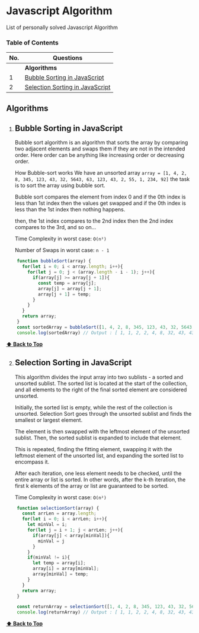 # Javascript Algorithm
List of personally solved Javascript Algorithm

### Table of Contents

| No. | Questions |
| --- | --------- |
|   | **Algorithms** |
|1  | [Bubble Sorting in JavaScript](#bubble-sort) |
|2  | [Selection Sorting in JavaScript](#selection-sort) |

## Algorithms
    
1. ## Bubble Sorting in JavaScript

    Bubble sort algorithm is an algorithm that sorts the array by comparing two adjacent elements and swaps them if they are not in the intended order. Here order can be anything like increasing order or decreasing order.

    How Bubble-sort works
    We have an unsorted array `array = [1, 4, 2, 8, 345, 123, 43, 32, 5643, 63, 123, 43, 2, 55, 1, 234, 92]` the task is to sort the array using bubble sort. 

    Bubble sort compares the element from index 0 and if the 0th index is less than 1st index then the values get swapped and if the 0th index is less than the 1st index then nothing happens.

    then, the 1st index compares to the 2nd index then the 2nd index compares to the 3rd, and so on…
    
    Time Complexity in worst case: `O(n²)` 
    
    Number of Swaps in worst case: `n - 1`
    
```javascript
    function bubbleSort(array) {
      for(let i = 0; i < array.length; i++){
        for(let j = 0; j < (array.length - i - 1); j++){
          if(array[j] >= array[j + 1]){
            const temp = array[j];
            array[j] = array[j + 1];
            array[j + 1] = temp;
          }
        }
      }
      return array;
    }
    const sortedArray = bubbleSort([1, 4, 2, 8, 345, 123, 43, 32, 5643, 63, 123, 43, 2, 55, 1, 234, 92]);
    console.log(sortedArray) // Output : [ 1, 1, 2, 2, 4, 8, 32, 43, 43, 55, 63, 92, 123, 123, 234, 345, 5643 ]
```

   **[⬆ Back to Top](#table-of-contents)**

2. ## Selection Sorting in JavaScript

    This algorithm divides the input array into two sublists - a sorted and unsorted sublist. The sorted list is located at the start of the collection, and all elements to the right of the final sorted element are considered unsorted.

    Initially, the sorted list is empty, while the rest of the collection is unsorted. Selection Sort goes through the unsorted sublist and finds the smallest or largest element.

    The element is then swapped with the leftmost element of the unsorted sublist. Then, the sorted sublist is expanded to include that element.

    This is repeated, finding the fitting element, swapping it with the leftmost element of the unsorted list, and expanding the sorted list to encompass it.

    After each iteration, one less element needs to be checked, until the entire array or list is sorted. In other words, after the k-th iteration, the first k elements of the array or list are guaranteed to be sorted.
    
    Time Complexity in worst case: `O(n²)`
    
```javascript
    function selectionSort(array) {
      const arrLen = array.length;
      for(let i = 0; i < arrLen; i++){
        let minVal = i;
        for(let j = i + 1; j < arrLen; j++){
          if(array[j] < array[minVal]){
            minVal = j
          }
        }
        if(minVal != i){
          let temp = array[i];
          array[i] = array[minVal];
          array[minVal] = temp;
        }
      }
      return array;
    }

    const returnArray = selectionSort([1, 4, 2, 8, 345, 123, 43, 32, 5643, 63, 123, 43, 2, 55, 1, 234, 92]);
    console.log(returnArray) // Output : [ 1, 1, 2, 2, 4, 8, 32, 43, 43, 55, 63, 92, 123, 123, 234, 345, 5643 ]
```

   **[⬆ Back to Top](#table-of-contents)**
